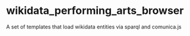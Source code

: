 # wikidata_performing_arts_browser
A set of templates that load wikidata entities via sparql and comunica.js
